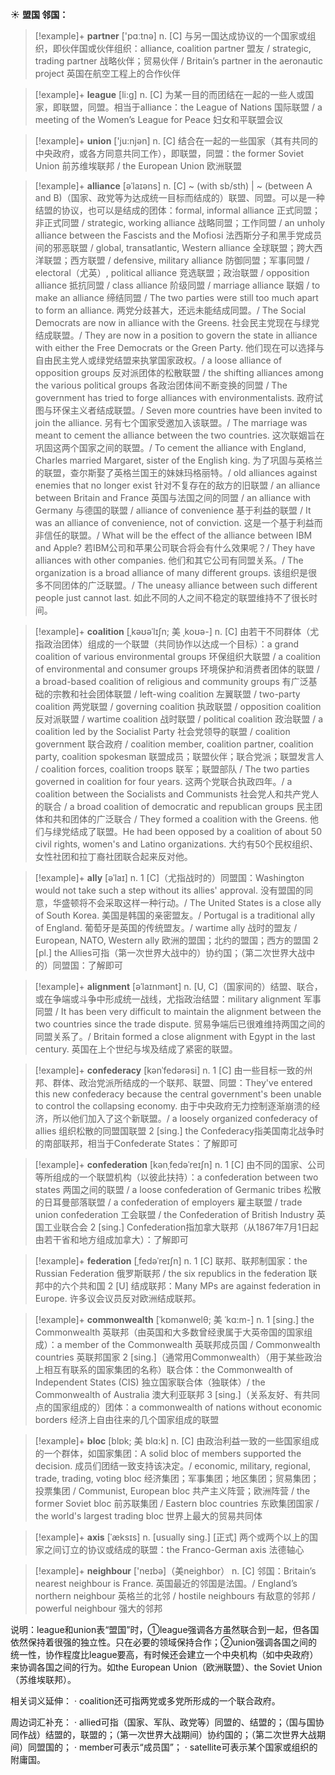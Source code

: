 ☀ <span class="category">**盟国 邻国：**</span>
>[!example]+ <span class="vocabulary">**partner**</span> ['pɑːtnə] 
> <span class="definition">n. [C] 与另一国达成协议的一个国家或组织，即伙伴国或伙伴组织：</span>alliance, coalition partner 盟友 / strategic, trading partner 战略伙伴；贸易伙伴 / Britain’s partner in the aeronautic project 英国在航空工程上的合作伙伴

>[!example]+ <span class="vocabulary">**league**</span> [li:ɡ] 
> <span class="definition">n. [C] 为某一目的而团结在一起的一些人或国家，即联盟，同盟。相当于alliance：</span>the League of Nations 国际联盟 / a meeting of the Women’s League for Peace 妇女和平联盟会议

>[!example]+ <span class="vocabulary">**union**</span> ['ju:njən] 
> <span class="definition">n. [C] 结合在一起的一些国家（其有共同的中央政府，或各方同意共同工作），即联盟，同盟：</span>the former Soviet Union 前苏维埃联邦 / the European Union 欧洲联盟
           
>[!example]+ <span class="vocabulary">**alliance**</span> [əˈlaɪəns]
> <span class="definition">n. [C] ~ (with sb/sth) | ~ (between A and B)（国家、政党等为达成统一目标而结成的）联盟、同盟。可以是一种结盟的协议，也可以是结成的团体：</span>formal, informal alliance 正式同盟；非正式同盟 / strategic, working alliance 战略同盟；工作同盟 / an unholy alliance between the Fascists and the Mofiosi 法西斯分子和黑手党成员间的邪恶联盟 / global, transatlantic, Western alliance 全球联盟；跨大西洋联盟；西方联盟 / defensive, military alliance 防御同盟；军事同盟 / electoral（尤英）, political alliance 竞选联盟；政治联盟 / opposition alliance 抵抗同盟 / class alliance 阶级同盟 / marriage alliance 联姻 / to make an alliance 缔结同盟 / The two parties were still too much apart to form an alliance. 两党分歧甚大，还远未能结成同盟。/ The Social Democrats are now in alliance with the Greens. 社会民主党现在与绿党结成联盟。/ They are now in a position to govern the state in alliance with either the Free Democrats or the Green Party. 他们现在可以选择与自由民主党人或绿党结盟来执掌国家政权。/ a loose alliance of opposition groups 反对派团体的松散联盟 / the shifting alliances among the various political groups 各政治团体间不断变换的同盟 / The government has tried to forge alliances with environmentalists. 政府试图与环保主义者结成联盟。/ Seven more countries have been invited to join the alliance. 另有七个国家受邀加入该联盟。/ The marriage was meant to cement the alliance between the two countries. 这次联姻旨在巩固这两个国家之间的联盟。/ To cement the alliance with England, Charles married Margaret, sister of the English king. 为了巩固与英格兰的联盟，查尔斯娶了英格兰国王的妹妹玛格丽特。/ old alliances against enemies that no longer exist 针对不复存在的敌方的旧联盟 / an alliance between Britain and France 英国与法国之间的同盟 / an alliance with Germany 与德国的联盟 / alliance of convenience 基于利益的联盟 / It was an alliance of convenience, not of conviction. 这是一个基于利益而非信任的联盟。/ What will be the effect of the alliance between IBM and Apple? 若IBM公司和苹果公司联合将会有什么效果呢？/ They have alliances with other companies. 他们和其它公司有同盟关系。/ The organization is a broad alliance of many different groups. 该组织是很多不同团体的广泛联盟。/ The uneasy alliance between such different people just cannot last. 如此不同的人之间不稳定的联盟维持不了很长时间。
           
>[!example]+ <span class="vocabulary">**coalition**</span> [ˌkəʊəˈlɪʃn; 美 ˌkoʊə-]
> <span class="definition">n. [C] 由若干不同群体（尤指政治团体）组成的一个联盟（共同协作以达成一个目标）：</span>a grand coalition of various environmental groups 环保组织大联盟 / a coalition of environmental and consumer groups 环境保护和消费者团体的联盟 / a broad-based coalition of religious and community groups 有广泛基础的宗教和社会团体联盟 / left-wing coalition 左翼联盟 / two-party coalition 两党联盟 / governing coalition 执政联盟 / opposition coalition 反对派联盟 / wartime coalition 战时联盟 / political coalition 政治联盟 / a coalition led by the Socialist Party 社会党领导的联盟 / coalition government 联合政府 / coalition member, coalition partner, coalition party, coalition spokesman 联盟成员；联盟伙伴；联合党派；联盟发言人 / coalition forces, coalition troops 联军；联盟部队 / The two parties governed in coalition for four years. 这两个党联合执政四年。/ a coalition between the Socialists and Communists 社会党人和共产党人的联合 / a broad coalition of democratic and republican groups 民主团体和共和团体的广泛联合 / They formed a coalition with the Greens. 他们与绿党结成了联盟。He had been opposed by a coalition of about 50 civil rights, women's and Latino organizations. 大约有50个民权组织、女性社团和拉丁裔社团联合起来反对他。
                     
>[!example]+ <span class="vocabulary">**ally**</span> [əˈlaɪ]
> <span class="definition">n. 1 [C]（尤指战时的）同盟国：</span>Washington would not take such a step without its allies' approval. 没有盟国的同意，华盛顿将不会采取这样一种行动。/ The United States is a close ally of South Korea. 美国是韩国的亲密盟友。/ Portugal is a traditional ally of England. 葡萄牙是英国的传统盟友。/ wartime ally 战时的盟友 / European, NATO, Western ally 欧洲的盟国；北约的盟国；西方的盟国 <span class="definition">2 [pl.] the Allies可指（第一次世界大战中的）协约国；（第二次世界大战中的）同盟国：</span>了解即可

>[!example]+ <span class="vocabulary">**alignment**</span> [əˈlaɪnmənt]
> <span class="definition">n. [U, C]（国家间的）结盟、联合，或在争端或斗争中形成统一战线，尤指政治结盟：</span>military alignment 军事同盟 / It has been very difficult to maintain the alignment between the two countries since the trade dispute. 贸易争端后已很难维持两国之间的同盟关系了。/ Britain formed a close alignment with Egypt in the last century. 英国在上个世纪与埃及结成了紧密的联盟。
           
>[!example]+ <span class="vocabulary">**confederacy**</span> [kənˈfedərəsi]
> <span class="definition">n. 1 [C] 由一些目标一致的州邦、群体、政治党派所结成的一个联邦、联盟、同盟：</span>They've entered this new confederacy because the central government's been unable to control the collapsing economy. 由于中央政府无力控制逐渐崩溃的经济，所以他们加入了这个新联盟。/ a loosely organized confederacy of allies 组织松散的同盟国联盟 <span class="definition">2 [sing.] the Confederacy指美国南北战争时的南部联邦，相当于Confederate States：</span>了解即可
           
>[!example]+ <span class="vocabulary">**confederation**</span> [kənˌfedəˈreɪʃn]
> <span class="definition">n. 1 [C] 由不同的国家、公司等所组成的一个联盟机构（以彼此扶持）：</span>a confederation between two states 两国之间的联盟 / a loose confederation of Germanic tribes 松散的日耳曼部落联盟 / a confederation of employers 雇主联盟 / trade union confederation 工会联盟 / the Confederation of British Industry 英国工业联合会 <span class="definition">2 [sing.] Confederation指加拿大联邦（从1867年7月1日起由若干省和地方组成加拿大）：</span>了解即可
           
>[!example]+ <span class="vocabulary">**federation**</span> [ˌfedəˈreɪʃn]
> <span class="definition">n. 1 [C] 联邦、联邦制国家：</span>the Russian Federation 俄罗斯联邦 / the six republics in the federation 联邦中的六个共和国 <span class="definition">2 [U] 结成联邦：</span>Many MPs are against federation in Europe. 许多议会议员反对欧洲结成联邦。
           
>[!example]+ <span class="vocabulary">**commonwealth**</span> [ˈkɒmənwelθ; 美 ˈkɑ:m-]
> <span class="definition">n. 1 [sing.] the Commonwealth 英联邦（由英国和大多数曾经隶属于大英帝国的国家组成）：</span>a member of the Commonwealth 英联邦成员国 / Commonwealth countries 英联邦国家 <span class="definition">2 [sing.]（通常用Commonwealth）（用于某些政治上相互有联系的国家集团的名称）联合体：</span>the Commonwealth of Independent States (CIS) 独立国家联合体（独联体）/ the Commonwealth of Australia 澳大利亚联邦 <span class="definition">3 [sing.]（关系友好、有共同点的国家组成的）团体：</span>a commonwealth of nations without economic borders 经济上自由往来的几个国家组成的联盟
            
>[!example]+ <span class="vocabulary">**bloc**</span> [blɒk; 美 blɑ:k]
> <span class="definition">n. [C] 由政治利益一致的一些国家组成的一个群体，如国家集团：</span>A solid bloc of members supported the decision. 成员们团结一致支持该决定。/ economic, military, regional, trade, trading, voting bloc 经济集团；军事集团；地区集团；贸易集团；投票集团 / Communist, European bloc 共产主义阵营；欧洲阵营 / the former Soviet bloc 前苏联集团 / Eastern bloc countries 东欧集团国家 / the world's largest trading bloc 世界上最大的贸易共同体          

>[!example]+ <span class="vocabulary">**axis**</span> [ˈæksɪs]
> <span class="definition">n. [usually sing.] [正式] 两个或两个以上的国家之间订立的协议或结成的联盟：</span>the Franco-German axis 法德轴心
 
>[!example]+ <span class="vocabulary">**neighbour**</span> ['neɪbə]（美neighbor）
> <span class="definition">n. [C] 邻国：</span>Britain’s nearest neighbour is France. 英国最近的邻国是法国。/ England’s northern neighbour 英格兰的北邻 / hostile neighbours 有敌意的邻邦 / powerful neighbour 强大的邻邦

说明：league和union表“盟国”时，①league强调各方虽然联合到一起，但各国依然保持着很强的独立性。只在必要的领域保持合作；②union强调各国之间的统一性，协作程度比league要高，有时候还会建立一个中央机构（如中央政府）来协调各国之间的行为。如the European Union（欧洲联盟）、the Soviet Union（苏维埃联邦）。

相关词义延伸：
· coalition还可指两党或多党所形成的一个联合政府。

周边词汇补充：
· allied可指（国家、军队、政党等）同盟的、结盟的；（国与国协同作战）结盟的，联盟的；（第一次世界大战期间）协约国的；（第二次世界大战期间）同盟国的；
· member可表示“成员国”；
· satellite可表示某个国家或组织的附庸国。




